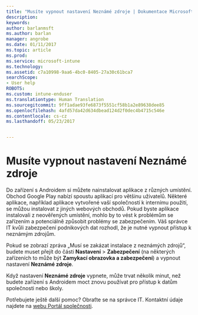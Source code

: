 ```yaml
---
title: "Musíte vypnout nastavení Neznámé zdroje | Dokumentace Microsoftu"
description: 
keywords: 
author: barlanmsft
ms.author: barlan
manager: angrobe
ms.date: 01/11/2017
ms.topic: article
ms.prod: 
ms.service: microsoft-intune
ms.technology: 
ms.assetid: c7a10998-9aa6-4bc0-8405-27a30c61bca7
searchScope:
- User help
ROBOTS: 
ms.custom: intune-enduser
ms.translationtype: Human Translation
ms.sourcegitcommit: 9ff1adae93fe6873f5551cf58b1a2e89638dee85
ms.openlocfilehash: 4afd57da42d634dbead124d2f0dec4b4715c546e
ms.contentlocale: cs-cz
ms.lasthandoff: 05/23/2017


---
```


# <a name="you-need-to-turn-off-unknown-sources"></a>Musíte vypnout nastavení Neznámé zdroje

Do zařízení s Androidem si můžete nainstalovat aplikace z různých umístění. Obchod Google Play nabízí spoustu aplikací pro většinu uživatelů. Některé aplikace, například aplikace vytvořené vaší společností k internímu použití, se můžou instalovat z jiných webových obchodů. Pokud byste aplikace instalovali z neověřených umístění, mohlo by to vést k problémům se zařízením a potenciálně způsobit problémy se zabezpečením. Váš správce IT kvůli zabezpečení podnikových dat rozhodl, že je nutné vypnout přístup k neznámým zdrojům.

Pokud se zobrazí zpráva „Musí se zakázat instalace z neznámých zdrojů“, budete muset přejít do části **Nastavení** > **Zabezpečení** (na některých zařízeních to může být **Zamykací obrazovka a zabezpečení**) a vypnout nastavení **Neznámé zdroje**.

Když nastavení **Neznámé zdroje** vypnete, může trvat několik minut, než budete zařízení s Androidem moct znovu používat pro přístup k datům společnosti nebo školy.

Potřebujete ještě další pomoc? Obraťte se na správce IT. Kontaktní údaje najdete na [webu Portál společnosti](http://portal.manage.microsoft.com).

